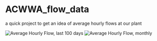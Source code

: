 # ACWWA_flow_data
a quick project to get an idea of average hourly flows at our plant

![Average Hourly Flow, last 100 days]([https://github.com/Prmurray/ACWWA_flow_data/blob/main/Hourly%20Flow%20from%20Headworks%20-%20Last%20100%20Days.png])
![Average Hourly Flow, monthly]([https://github.com/Prmurray/ACWWA_flow_data/blob/main/Hourly%20Flow%20from%20Headworks%20-%20Monthly.png?raw=true])
